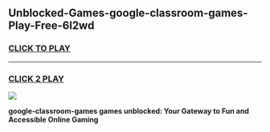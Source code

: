 
## Unblocked-Games-google-classroom-games-Play-Free-6l2wd
<h3>
<a href="https://premium76.site?title=google-classroom-games&ref=09A">CLICK TO PLAY</a></h3>
<hr>

<h3>
<a href="https://premium76.site?title=google-classroom-games&ref=09A">CLICK 2 PLAY</a>
  
</h3>

<a href="https://premium76.site?title=google-classroom-games&ref=09A"><img src="https://clearcache.store/games.png"></a>


**google-classroom-games games unblocked: Your Gateway to Fun and Accessible Online Gaming**
